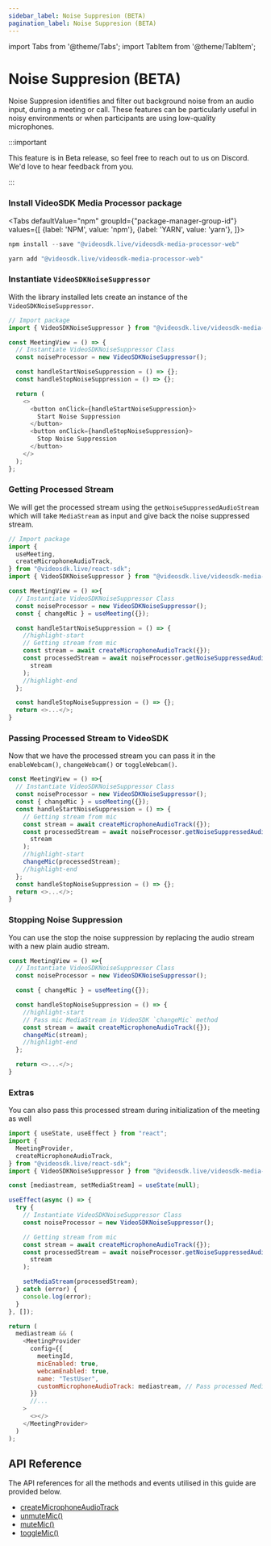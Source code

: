 ```yaml
---
sidebar_label: Noise Suppresion (BETA)
pagination_label: Noise Suppresion (BETA)
---
```


import Tabs from '@theme/Tabs';
import TabItem from '@theme/TabItem';

# Noise Suppresion (BETA)

Noise Suppresion identifies and filter out background noise from an audio input, during a meeting or call. These features can be particularly useful in noisy environments or when participants are using low-quality microphones.

:::important

This feature is in Beta release, so feel free to reach out to us on Discord. We'd love to hear feedback from you.

:::

### Install VideoSDK Media Processor package

<Tabs
defaultValue="npm"
groupId={"package-manager-group-id"}
values={[
{label: 'NPM', value: 'npm'},
{label: 'YARN', value: 'yarn'},
]}>
<TabItem value="npm">

```js
npm install --save "@videosdk.live/videosdk-media-processor-web"
```

</TabItem>
<TabItem value="yarn">

```js
yarn add "@videosdk.live/videosdk-media-processor-web"
```

</TabItem>
</Tabs>

### Instantiate `VideoSDKNoiseSuppressor`

With the library installed lets create an instance of the `VideoSDKNoiseSuppressor`.

```js
// Import package
import { VideoSDKNoiseSuppressor } from "@videosdk.live/videosdk-media-processor-web";

const MeetingView = () => {
  // Instantiate VideoSDKNoiseSuppressor Class
  const noiseProcessor = new VideoSDKNoiseSuppressor();

  const handleStartNoiseSuppression = () => {};
  const handleStopNoiseSuppression = () => {};

  return (
    <>
      <button onClick={handleStartNoiseSuppression}>
        Start Noise Suppression
      </button>
      <button onClick={handleStopNoiseSuppression}>
        Stop Noise Suppression
      </button>
    </>
  );
};
```

### Getting Processed Stream

We will get the processed stream using the `getNoiseSuppressedAudioStream` which will take `MediaStream` as input and give back the noise suppressed stream.

```js
// Import package
import {
  useMeeting,
  createMicrophoneAudioTrack,
} from "@videosdk.live/react-sdk";
import { VideoSDKNoiseSuppressor } from "@videosdk.live/videosdk-media-processor-web";

const MeetingView = () =>{
  // Instantiate VideoSDKNoiseSuppressor Class
  const noiseProcessor = new VideoSDKNoiseSuppressor();
  const { changeMic } = useMeeting({});

  const handleStartNoiseSuppression = () => {
    //highlight-start
    // Getting stream from mic
    const stream = await createMicrophoneAudioTrack({});
    const processedStream = await noiseProcessor.getNoiseSuppressedAudioStream(
      stream
    );
    //highlight-end
  };

  const handleStopNoiseSuppression = () => {};
  return <>...</>;
}
```

### Passing Processed Stream to VideoSDK

Now that we have the processed stream you can pass it in the `enableWebcam()`, `changeWebcam()` or `toggleWebcam()`.

```js
const MeetingView = () =>{
  // Instantiate VideoSDKNoiseSuppressor Class
  const noiseProcessor = new VideoSDKNoiseSuppressor();
  const { changeMic } = useMeeting({});
  const handleStartNoiseSuppression = () => {
    // Getting stream from mic
    const stream = await createMicrophoneAudioTrack({});
    const processedStream = await noiseProcessor.getNoiseSuppressedAudioStream(
      stream
    );
    //highlight-start
    changeMic(processedStream);
    //highlight-end
  };
  const handleStopNoiseSuppression = () => {};
  return <>...</>;
}
```

### Stopping Noise Suppression

You can use the stop the noise suppression by replacing the audio stream with a new plain audio stream.

```js
const MeetingView = () =>{
  // Instantiate VideoSDKNoiseSuppressor Class
  const noiseProcessor = new VideoSDKNoiseSuppressor();

  const { changeMic } = useMeeting({});

  const handleStopNoiseSuppression = () => {
    //highlight-start
    // Pass mic MediaStream in VideoSDK `changeMic` method
    const stream = await createMicrophoneAudioTrack({});
    changeMic(stream);
    //highlight-end
  };

  return <>...</>;
}
```

### Extras

You can also pass this processed stream during initialization of the meeting as well

```js
import { useState, useEffect } from "react";
import {
  MeetingProvider,
  createMicrophoneAudioTrack,
} from "@videosdk.live/react-sdk";
import { VideoSDKNoiseSuppressor } from "@videosdk.live/videosdk-media-processor-web";

const [mediastream, setMediaStream] = useState(null);

useEffect(async () => {
  try {
    // Instantiate VideoSDKNoiseSuppressor Class
    const noiseProcessor = new VideoSDKNoiseSuppressor();

    // Getting stream from mic
    const stream = await createMicrophoneAudioTrack({});
    const processedStream = await noiseProcessor.getNoiseSuppressedAudioStream(
      stream
    );

    setMediaStream(processedStream);
  } catch (error) {
    console.log(error);
  }
}, []);

return (
  mediastream && (
    <MeetingProvider
      config={{
        meetingId,
        micEnabled: true,
        webcamEnabled: true,
        name: "TestUser",
        customMicrophoneAudioTrack: mediastream, // Pass processed MediaStream in VideoSDK
      }}
      //...
    >
      <></>
    </MeetingProvider>
  )
);
```

## API Reference

The API references for all the methods and events utilised in this guide are provided below.

- [createMicrophoneAudioTrack](/react/api/sdk-reference/custom-tracks#custom-audio-track)
- [unmuteMic()](/react/api/sdk-reference/use-meeting/methods#unmutemic)
- [muteMic()](/react/api/sdk-reference/use-meeting/methods#mutemic)
- [toggleMic()](/react/api/sdk-reference/use-meeting/methods#togglemic)
